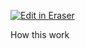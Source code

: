 <p><a target="_blank" href="https://app.eraser.io/workspace/O8A0UkYzi1yW6E0c21pV" id="edit-in-eraser-github-link"><img alt="Edit in Eraser" src="https://firebasestorage.googleapis.com/v0/b/second-petal-295822.appspot.com/o/images%2Fgithub%2FOpen%20in%20Eraser.svg?alt=media&amp;token=968381c8-a7e7-472a-8ed6-4a6626da5501"></a></p>

How this work


<!--- Eraser file: https://app.eraser.io/workspace/O8A0UkYzi1yW6E0c21pV --->